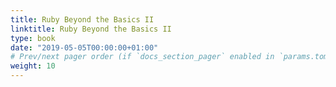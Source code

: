 ```yaml
---
title: Ruby Beyond the Basics II
linktitle: Ruby Beyond the Basics II
type: book
date: "2019-05-05T00:00:00+01:00"
# Prev/next pager order (if `docs_section_pager` enabled in `params.toml`)
weight: 10
---
```

